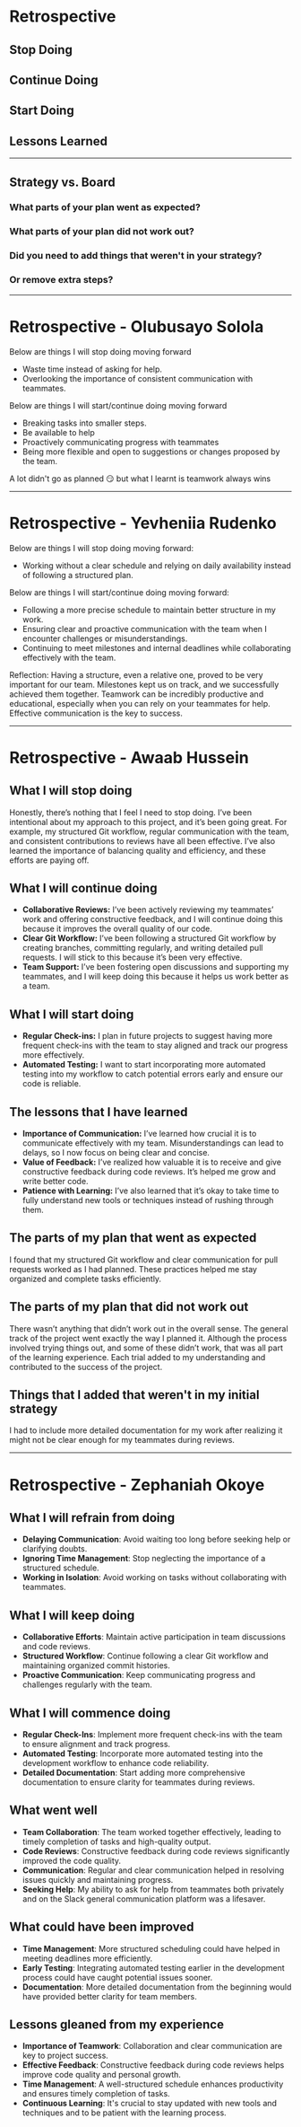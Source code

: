 <!-- this template is for inspiration, feel free to change it however you like! -->

# Retrospective

## Stop Doing

## Continue Doing

## Start Doing

## Lessons Learned

______________________________________________________________________

## Strategy vs. Board

### What parts of your plan went as expected?

### What parts of your plan did not work out?

### Did you need to add things that weren't in your strategy?

### Or remove extra steps?

______________________________________________________________________

# Retrospective - Olubusayo Solola

Below are things I will stop doing moving forward

- Waste time instead of asking for help.  
- Overlooking the importance of consistent communication with teammates.  

Below are things I will start/continue doing moving forward

- Breaking tasks into smaller steps.  
- Be available to help  
- Proactively communicating progress with teammates
- Being more flexible and open to suggestions or changes proposed by the team.  

A lot didn't go as planned 😏 but what I learnt is teamwork always wins

______________________________________________________________________

# Retrospective - Yevheniia Rudenko

Below are things I will stop doing moving forward:

- Working without a clear schedule and relying on daily availability instead of
following a structured plan.

Below are things I will start/continue doing moving forward:

- Following a more precise schedule to maintain better structure in my work.
- Ensuring clear and proactive communication with the team when I encounter
challenges or misunderstandings.
- Continuing to meet milestones and internal deadlines while
collaborating effectively with the team.

Reflection:
Having a structure, even a relative one, proved to be very important for our
team. Milestones kept us on track, and we successfully achieved them together.
Teamwork can be incredibly productive and educational, especially when you can
rely on your teammates for help. Effective communication is the key to success.
______________________________________________________________________

# Retrospective - Awaab Hussein

## What I will stop doing  

Honestly, there’s nothing that I feel I need to stop doing. I’ve been intentional
about my approach to this project, and it’s been going great. For example, my
structured Git workflow, regular communication with the team, and consistent contributions
to reviews have all been effective. I’ve also learned the importance of balancing
quality and efficiency, and these efforts are paying off.  

## What I will continue doing

- **Collaborative Reviews:** I’ve been actively reviewing my teammates’ work and
offering constructive feedback, and I will continue doing this because it improves
the overall quality of our code.  
- **Clear Git Workflow:** I’ve been following a structured Git workflow by creating
branches, committing regularly, and writing detailed pull requests. I will stick
to this because it’s been very effective.  
- **Team Support:** I’ve been fostering open discussions and supporting my teammates,
and I will keep doing this because it helps us work better as a team.  

## What I will start doing  

- **Regular Check-ins:** I plan in future projects to suggest having more frequent
check-ins with the team to stay aligned and track our progress more effectively.
- **Automated Testing:** I want to start incorporating more automated testing into
my workflow to catch potential errors early and ensure our code is reliable.  

## The lessons that I have learned  

- **Importance of Communication:** I’ve learned how crucial it is to communicate
effectively with my team. Misunderstandings can lead to delays, so I now focus on
being clear and concise.  
- **Value of Feedback:** I’ve realized how valuable it is to receive and give constructive
feedback during code reviews. It’s helped me grow and write better code.  
- **Patience with Learning:** I’ve also learned that it’s okay to take time to fully
understand new tools or techniques instead of rushing through them.

## The parts of my plan that went as expected

I found that my structured Git workflow and clear communication for pull requests
worked as I had planned. These practices helped me stay organized and complete tasks
efficiently.  

## The parts of my plan that did not work out  

There wasn’t anything that didn’t work out in the overall sense. The general track
of the project went exactly the way I planned it. Although the process involved
trying things out, and some of these didn’t work, that was all part of the learning
experience. Each trial added to my understanding and contributed to the success of
the project.

## Things that I added that weren't in my initial strategy  

I had to include more detailed documentation for my work after realizing it
might not be clear enough for my teammates during reviews.

______________________________________________________________________

# Retrospective - Zephaniah Okoye

## What I will refrain from doing

- **Delaying Communication**: Avoid waiting too
   long before seeking help or clarifying doubts.
- **Ignoring Time Management**: Stop neglecting the
   importance of a structured schedule.
- **Working in Isolation**: Avoid working on tasks
   without collaborating with teammates.

## What I will keep doing

- **Collaborative Efforts**: Maintain active
  participation in team discussions and code reviews.
- **Structured Workflow**: Continue following a clear
   Git workflow and maintaining organized commit histories.
- **Proactive Communication**: Keep communicating progress
   and challenges regularly with the team.

## What I will commence doing

- **Regular Check-Ins**: Implement more frequent check-ins with
   the team to ensure alignment and track progress.
- **Automated Testing**: Incorporate more automated testing
  into the development workflow to enhance code reliability.
- **Detailed Documentation**: Start adding more comprehensive
   documentation to ensure clarity for teammates during reviews.

## What went well

- **Team Collaboration**: The team worked together effectively,
  leading to timely completion of tasks and high-quality output.
- **Code Reviews**: Constructive feedback during code
  reviews significantly improved the code quality.
- **Communication**: Regular and clear communication helped in
   resolving issues quickly and maintaining progress.
- **Seeking Help**: My ability to ask for help from teammates both
   privately and on the Slack general communication platform was a lifesaver.

## What could have been improved

- **Time Management**: More structured scheduling could have
   helped in meeting deadlines more efficiently.
- **Early Testing**: Integrating automated testing earlier in
  the development process could have caught potential issues sooner.
- **Documentation**: More detailed documentation from the beginning
   would have provided better clarity for team members.

## Lessons gleaned from my experience

- **Importance of Teamwork**: Collaboration and clear
   communication are key to project success.
- **Effective Feedback**: Constructive feedback during code
  reviews helps improve code quality and personal growth.
- **Time Management**: A well-structured schedule enhances
  productivity and ensures timely completion of tasks.
- **Continuous Learning**: It's crucial to stay updated with
  new tools and techniques and to be patient with the learning process.
